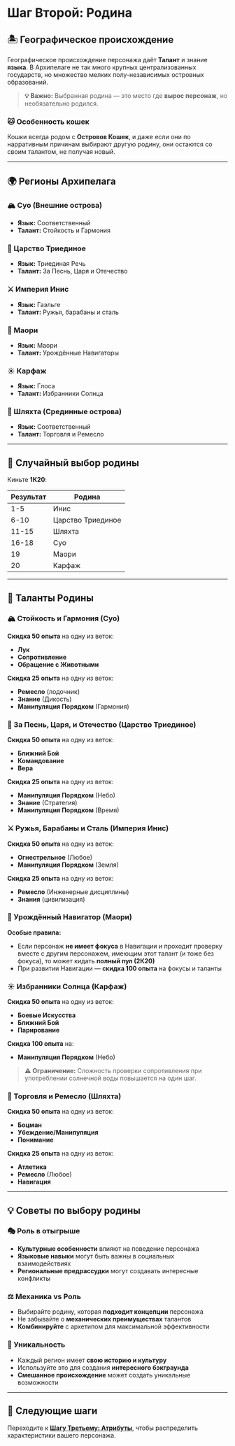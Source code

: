 # Шаг Второй: Родина

## 🏝️ Географическое происхождение

Географическое происхождение персонажа даёт **Талант** и знание **языка**. В Архипелаге не так много крупных централизованных государств, но множество мелких полу-независимых островных образований.

> **💡 Важно:** Выбранная родина — это место где **вырос персонаж**, но необязательно родился.

### 🐱 Особенность кошек
Кошки всегда родом с **Островов Кошек**, и даже если они по нарративным причинам выбирают другую родину, они остаются со своим талантом, не получая новый.

---

## 🌍 Регионы Архипелага

### 🏔️ Суо (Внешние острова)
- **Язык:** Соответственный
- **Талант:** Стойкость и Гармония

### 👑 Царство Триединое
- **Язык:** Триединая Речь
- **Талант:** За Песнь, Царя и Отечество

### ⚔️ Империя Инис
- **Язык:** Гаэльге
- **Талант:** Ружья, барабаны и сталь

### 🌊 Маори
- **Язык:** Маори
- **Талант:** Урождённые Навигаторы

### ☀️ Карфаж
- **Язык:** Глоса
- **Талант:** Избранники Солнца

### 🏪 Шляхта (Срединные острова)
- **Язык:** Соответственный
- **Талант:** Торговля и Ремесло

---

## 🎲 Случайный выбор родины

Киньте **1К20**:

| Результат | Родина |
|-----------|--------|
| 1-5       | Инис   |
| 6-10      | Царство Триединое |
| 11-15     | Шляхта |
| 16-18     | Суо    |
| 19        | Маори  |
| 20        | Карфаж |

---

## 🎯 Таланты Родины

### 🏔️ Стойкость и Гармония (Суо)

**Скидка 50 опыта** на одну из веток:
- **Лук**
- **Сопротивление**
- **Обращение с Животными**

**Скидка 25 опыта** на одну из веток:
- **Ремесло** (лодочник)
- **Знание** (Дикость)
- **Манипуляция Порядком** (Гармония)

### 👑 За Песнь, Царя, и Отечество (Царство Триединое)

**Скидка 50 опыта** на одну из веток:
- **Ближний Бой**
- **Командование**
- **Вера**

**Скидка 25 опыта** на одну из веток:
- **Манипуляция Порядком** (Небо)
- **Знание** (Стратегия)
- **Манипуляция Порядком** (Время)

### ⚔️ Ружья, Барабаны и Сталь (Империя Инис)

**Скидка 50 опыта** на одну из веток:
- **Огнестрельное** (Любое)
- **Манипуляция Порядком** (Земля)

**Скидка 25 опыта** на одну из веток:
- **Ремесло** (Инженерные дисциплины)
- **Знания** (цивилизация)

### 🌊 Урождённый Навигатор (Маори)

**Особые правила:**
- Если персонаж **не имеет фокуса** в Навигации и проходит проверку вместе с другим персонажем, имеющим этот талант (и тоже без фокуса), то может кидать **полный пул (2К20)**
- При развитии Навигации — **скидка 100 опыта** на фокусы и таланты

### ☀️ Избранники Солнца (Карфаж)

**Скидка 50 опыта** на одну из веток:
- **Боевые Искусства**
- **Ближний Бой**
- **Парирование**

**Скидка 100 опыта** на:
- **Манипуляция Порядком** (Небо)

> **⚠️ Ограничение:** Сложность проверки сопротивления при употреблении солнечной воды повышается на один шаг.

### 🏪 Торговля и Ремесло (Шляхта)

**Скидка 50 опыта** на одну из веток:
- **Боцман**
- **Убеждение/Манипуляция**
- **Понимание**

**Скидка 25 опыта** на одну из веток:
- **Атлетика**
- **Ремесло** (Любое)
- **Навигация**

---

## 💡 Советы по выбору родины

### 🎭 Роль в отыгрыше
- **Культурные особенности** влияют на поведение персонажа
- **Языковые навыки** могут быть важны в социальных взаимодействиях
- **Региональные предрассудки** могут создавать интересные конфликты

### ⚖️ Механика vs Роль
- Выбирайте родину, которая **подходит концепции** персонажа
- Не забывайте о **механических преимуществах** талантов
- **Комбинируйте** с архетипом для максимальной эффективности

### 🌟 Уникальность
- Каждый регион имеет **свою историю и культуру**
- Используйте это для создания **интересного бэкграунда**
- **Смешанное происхождение** может создать уникальные возможности

---

## 📖 Следующие шаги

Переходите к **[Шагу Третьему: Атрибуты](05-shag-3-atributy.md)**, чтобы распределить характеристики вашего персонажа.
